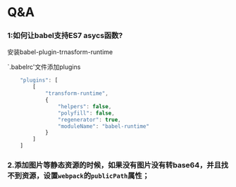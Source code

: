 # Q&A

### 1:如何让babel支持ES7 asycs函数?
安装babel-plugin-trnasform-runtime

`.babelrc'文件添加plugins
```javascript
    "plugins": [
        [
            "transform-runtime",
            {
                "helpers": false,
                "polyfill": false,
                "regenerator": true,
                "moduleName": "babel-runtime"
            }
        ]
    ]
```

### 2.添加图片等静态资源的时候，如果没有图片没有转base64，并且找不到资源，设置`webpack`的`publicPath`属性；
